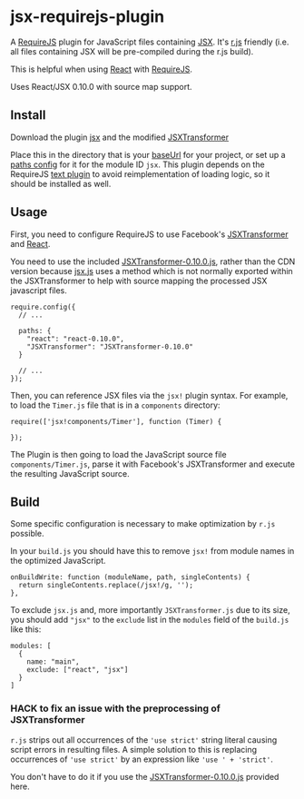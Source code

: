 # jsx-requirejs-plugin

A [RequireJS](http://requirejs.org) plugin for JavaScript files containing
[JSX](http://facebook.github.io/react/docs/jsx-in-depth.html). It's
[r.js](http://requirejs.org/docs/download.html#rjs) friendly (i.e. all
files containing JSX will be pre-compiled during the r.js build).

This is helpful when using [React](http://facebook.github.io/react/index.html)
with [RequireJS](http://requirejs.org).

Uses React/JSX 0.10.0 with source map support.

## Install <a name="install"></a>

Download the plugin [jsx](https://raw.github.com/alirussell/jsx-requirejs-plugin/master/js/jsx.js) and the modified [JSXTransformer](https://raw.github.com/alirussell/jsx-requirejs-plugin/master/js/JSXTransformer-0.10.0.js)

Place this in the directory that is your
[baseUrl](http://requirejs.org/docs/api.html#config-baseUrl) for your project,
or set up a [paths config](http://requirejs.org/docs/api.html#config-paths)
for it for the module ID `jsx`. This plugin depends on the RequireJS
[text plugin](http://requirejs.org/docs/download.html#text) to avoid
reimplementation of loading logic, so it should be installed as well.

## Usage <a name="usage"></a>

First, you need to configure RequireJS to use Facebook's
[JSXTransformer](https://raw.github.com/alirussell/jsx-requirejs-plugin/master/js/JSXTransformer-0.10.0.js)
and [React](http://facebook.github.io/react/index.html).

You need to use the included [JSXTransformer-0.10.0.js](https://raw.github.com/alirussell/jsx-requirejs-plugin/master/js/JSXTransformer-0.10.0.js), rather than the CDN version because [jsx.js](https://raw.github.com/alirussell/jsx-requirejs-plugin/master/js/jsx.js) uses a method which is not normally exported within the JSXTransformer to help with source mapping the processed JSX javascript files.

    require.config({
      // ...

      paths: {
        "react": "react-0.10.0",
        "JSXTransformer": "JSXTransformer-0.10.0"
      }

      // ...
    });

Then, you can reference JSX files via the `jsx!` plugin syntax. For example, to load
the `Timer.js` file that is in a `components` directory:

    require(['jsx!components/Timer'], function (Timer) {
    
    });

The Plugin is then going to load the JavaScript source file
`components/Timer.js`, parse it with Facebook's JSXTransformer and execute the
resulting JavaScript source.

## Build <a name="build"></a>

Some specific configuration is necessary to make optimization by `r.js`
possible.

In your `build.js` you should have this to remove `jsx!` from module names in
the optimized JavaScript.

    onBuildWrite: function (moduleName, path, singleContents) {
      return singleContents.replace(/jsx!/g, '');
    },

To exclude `jsx.js` and, more importantly `JSXTransformer.js` due to its size,
you should add `"jsx"` to the `exclude` list in the `modules` field of the
`build.js` like this:

    modules: [
      {
        name: "main",
        exclude: ["react", "jsx"]
      }
    ]

### HACK to fix an issue with the preprocessing of JSXTransformer

`r.js` strips out all occurrences of the `'use strict'` string literal causing
script errors in resulting files. A simple solution to this is replacing
occurrences of `'use strict'` by an expression like `'use ' + 'strict'`.

You don't have to do it if you use the
[JSXTransformer-0.10.0.js](https://raw.github.com/alirussell/jsx-requirejs-plugin/master/js/JSXTransformer-0.10.0.js)
provided here.
